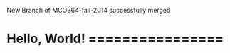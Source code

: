 New Branch of MCO364-fall-2014 successfully merged
<html>
	<head>
	</head>
	<body>
	<h1> Hello, World!</>
	</body>
</html>
================
